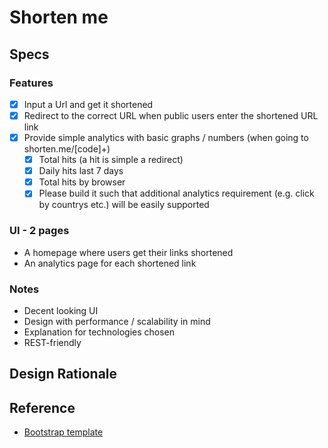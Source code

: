 # Shorten me


## Specs

### Features
- [x] Input a Url and get it shortened
- [x] Redirect to the correct URL when public users enter the shortened URL link
- [x] Provide simple analytics with basic graphs / numbers (when going to shorten.me/[code]+)
  - [x] Total hits (a hit is simple a redirect)
  - [x] Daily hits last 7 days
  - [x] Total hits by browser
  - [x] Please build it such that additional analytics requirement (e.g. click by countrys etc.) will be easily supported

### UI - 2 pages
* A homepage where users get their links shortened
* An analytics page for each shortened link

### Notes
* Decent looking UI
* Design with performance / scalability in mind
* Explanation for technologies chosen
* REST-friendly


## Design Rationale



## Reference

* [Bootstrap template](http://v4-alpha.getbootstrap.com/examples/)